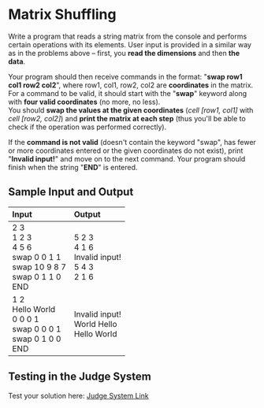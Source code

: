 # Matrix Shuffling

Write a program that reads a string matrix from the console and performs certain operations with its elements.
User input is provided in a similar way as in the problems above – first, you **read the dimensions** and then **the data**. 

Your program should then receive commands in the format: "**swap row1 col1 row2 col2**", where row1, col1, row2, col2 are **coordinates** in the matrix.
For a command to be valid, it should start with the "**swap**" keyword along with **four valid coordinates** (no more, no less).  
You should **swap the values at the given coordinates** (*cell [row1, col1]* with *cell [row2, col2]*) and **print the matrix at each step** (thus you'll be able to check if the operation was performed correctly). 

If the **command is not valid** (doesn't contain the keyword "swap", has fewer or more coordinates entered or the given coordinates do not exist),
print "**Invalid input!**" and move on to the next command. Your program should finish when the string "**END**" is entered.


## Sample Input and Output  
    
| **Input** | **Output** |  
| :--- | :--- | 
| 2 3<br> 1 2 3<br> 4 5 6<br> swap 0 0 1 1<br> swap 10 9 8 7<br> swap 0 1 1 0<br> END | 5 2 3<br> 4 1 6<br> Invalid input!<br> 5 4 3<br> 2 1 6 |
| 1 2<br> Hello World<br> 0 0 0 1<br> swap 0 0 0 1<br> swap 0 1 0 0<br> END | Invalid input!<br> World Hello<br> Hello World |

## Testing in the Judge System  
    
Test your solution here: [Judge System Link](https://judge.softuni.org/Contests/Compete/Index/1455#3)
